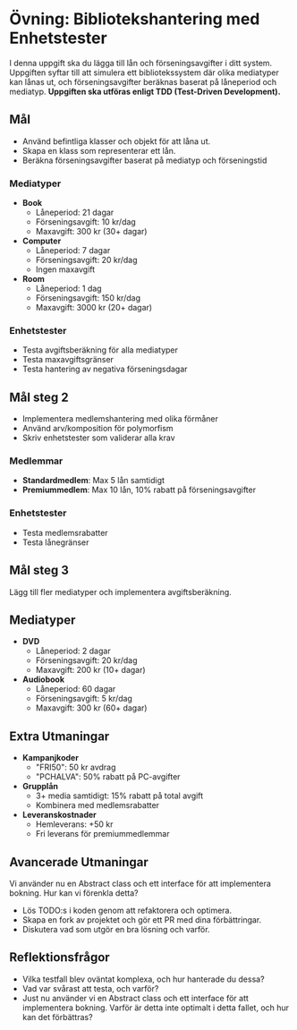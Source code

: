 # Övning: Bibliotekshantering med Enhetstester

I denna uppgift ska du lägga till lån och förseningsavgifter i ditt system. Uppgiften syftar till att simulera ett bibliotekssystem där olika mediatyper kan lånas ut, och förseningsavgifter beräknas baserat på låneperiod och mediatyp. **Uppgiften ska utföras enligt TDD (Test-Driven Development).**

## Mål
- Använd befintliga klasser och objekt för att låna ut.
- Skapa en klass som representerar ett lån.
- Beräkna förseningsavgifter baserat på mediatyp och förseningstid

### Mediatyper
- **Book**
  - Låneperiod: 21 dagar
  - Förseningsavgift: 10 kr/dag
  - Maxavgift: 300 kr (30+ dagar)
- **Computer**
  - Låneperiod: 7 dagar
  - Förseningsavgift: 20 kr/dag
  - Ingen maxavgift
- **Room**
  - Låneperiod: 1 dag
  - Förseningsavgift: 150 kr/dag
  - Maxavgift: 3000 kr (20+ dagar)

### Enhetstester
- Testa avgiftsberäkning för alla mediatyper
- Testa maxavgiftsgränser
- Testa hantering av negativa förseningsdagar

## Mål steg 2
- Implementera medlemshantering med olika förmåner
- Använd arv/komposition för polymorfism
- Skriv enhetstester som validerar alla krav

### Medlemmar
- **Standardmedlem**: Max 5 lån samtidigt
- **Premiummedlem**: Max 10 lån, 10% rabatt på förseningsavgifter

### Enhetstester
- Testa medlemsrabatter
- Testa lånegränser

## Mål steg 3

Lägg till fler mediatyper och implementera avgiftsberäkning.

## Mediatyper
- **DVD**
  - Låneperiod: 2 dagar
  - Förseningsavgift: 20 kr/dag
  - Maxavgift: 200 kr (10+ dagar)
- **Audiobook**
  - Låneperiod: 60 dagar
  - Förseningsavgift: 5 kr/dag
  - Maxavgift: 300 kr (60+ dagar)

## Extra Utmaningar
- **Kampanjkoder**
  - "FRI50": 50 kr avdrag
  - "PCHALVA": 50% rabatt på PC-avgifter
- **Grupplån**
  - 3+ media samtidigt: 15% rabatt på total avgift
  - Kombinera med medlemsrabatter
- **Leveranskostnader**
  - Hemleverans: +50 kr
  - Fri leverans för premiummedlemmar

## Avancerade Utmaningar
Vi använder nu en Abstract class och ett interface för att implementera bokning. Hur kan vi förenkla detta?
- Lös TODO:s i koden genom att refaktorera och optimera.
- Skapa en fork av projektet och gör ett PR med dina förbättringar.
- Diskutera vad som utgör en bra lösning och varför.

## Reflektionsfrågor
- Vilka testfall blev oväntat komplexa, och hur hanterade du dessa?
- Vad var svårast att testa, och varför?
- Just nu använder vi en Abstract class och ett interface för att implementera bokning. Varför är detta inte optimalt i detta fallet, och hur kan det förbättras?
